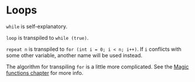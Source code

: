 # Loops

`while` is self-explanatory.

`loop` is transpiled to `while (true)`.

`repeat n` is transpiled to `for (int i = 0; i < n; i++)`.
If `i` conflicts with some other variable, another name will be used instead.

The algorithm for transpiling `for` is a little more complicated.
See the [Magic functions chapter](./magic_funcs/intro.md) for more info.
